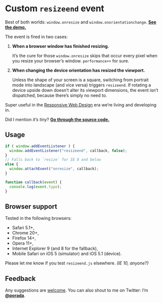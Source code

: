 # Custom `resizeend` event

Best of both worlds: `window.onresize` and `window.onorientationchange`. [**See the demo.**](http://porada.github.com/resizeend/)

The event is fired in two cases:

1. **When a browser window has finished resizing.**

    It’s the cure for those `window.onresize` skips that occur every pixel when you resize your browser’s window. `performance++` for sure.

2. **When changing the device orientation has resized the viewport.**

    Unless the shape of your screen is a square, switching from portrait mode into landscape (and vice versa) triggers `resizeend`. If rotating a device upside down doesn’t alter its viewport dimensions, the event isn’t dispatched, because there’s simply no need to.

Super useful in the [Responsive Web Design](http://en.wikipedia.org/wiki/Responsive_Web_Design) era we’re living and developing in.

Did I mention *it’s tiny*? [**Go through the source code.**](https://github.com/porada/resizeend/blob/master/resizeend.js)

## Usage

```javascript
if ( window.addEventListener ) {
  window.addEventListener("resizeend", callback, false);
}
// Falls back to `resize` for IE 8 and below
else {
  window.attachEvent("onresize", callback);
}

function callback(event) {
  console.log(event.type);
}
```

## Browser support

Tested in the following browsers:

* Safari 5.1+,
* Chrome 20+,
* Firefox 14+,
* Opera 11+,
* Internet Explorer 9 (and 8 for the fallback),
* Mobile Safari on iOS 5 (simulator) and iOS 5.1 (device).

Please let me know if you test `resizeend.js` elsewhere. *(IE 10, anyone?)*

## Feedback

Any suggestions are [welcome](https://github.com/porada/resizeend/issues). You can also shout to me on Twitter: I’m **[@porada](http://twitter.com/porada)**.